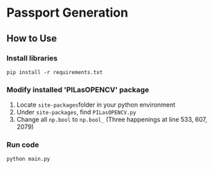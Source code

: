 # Passport Generation
## How to Use
### Install libraries
`pip install -r requirements.txt`
### Modify installed 'PILasOPENCV' package
1. Locate `site-packages`folder in your python environment
2. Under `site-packages`, find `PILasOPENCV.py`
3. Change all `np.bool` to `np.bool_` (Three happenings at line 533, 607, 2079)

### Run code
`python main.py`